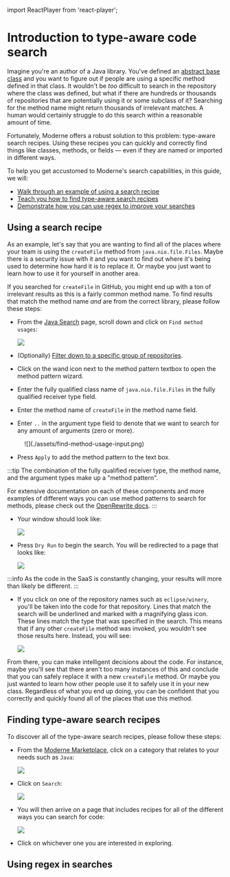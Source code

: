 import ReactPlayer from 'react-player';

# Introduction to type-aware code search

Imagine you're an author of a Java library. You've defined an [abstract base class](https://docs.oracle.com/javase/tutorial/java/IandI/abstract.html) and you want to figure out if people are using a specific method defined in that class. It wouldn't be _too_ difficult to search in the repository where the class was defined, but what if there are hundreds or thousands of repositories that are potentially using it or some subclass of it? Searching for the method name might return thousands of irrelevant matches. A human would certainly struggle to do this search within a reasonable amount of time.

Fortunately, Moderne offers a robust solution to this problem: type-aware search recipes. Using these recipes you can quickly and correctly find things like classes, methods, or fields — even if they are named or imported in different ways.

To help you get accustomed to Moderne's search capabilities, in this guide, we will:

* [Walk through an example of using a search recipe](#using-a-search-recipe)
* [Teach you how to find type-aware search recipes](#finding-type-aware-search-recipes)
* [Demonstrate how you can use regex to improve your searches](#using-regex-in-searches)

## Using a search recipe

As an example, let's say that you are wanting to find all of the places where your team is using the `createFile` method from `java.nio.file.Files`. Maybe there is a security issue with it and you want to find out where it's being used to determine how hard it is to replace it. Or maybe you just want to learn how to use it for yourself in another area.

If you searched for `createFile` in GitHub, you might end up with a ton of irrelevant results as this is a fairly common method name. To find results that match the method name _and_ are from the correct library, please follow these steps:

*   From the [Java Search](https://app.moderne.io/marketplace/org.openrewrite.java.search) page, scroll down and click on `Find method usages`:

    ![](./assets/find-method-usage-empty.png)
* (Optionally) [Filter down to a specific group of repositories](./managing-user-configured-organizations.md).
* Click on the wand icon next to the method pattern textbox to open the method pattern wizard.
* Enter the fully qualified class name of `java.nio.file.Files` in the fully qualified receiver type field.
* Enter the method name of `createFile` in the method name field.
* Enter `..` in the argument type field to denote that we want to search for any amount of arguments (zero or more).

<figure>
  ![](./assets/find-method-usage-input.png)
  <figcaption></figcaption>
</figure>

* Press `Apply` to add the method pattern to the text box.

:::tip
The combination of the fully qualified receiver type, the method name, and the argument types make up a "method pattern".

For extensive documentation on each of these components and more examples of different ways you can use method patterns to search for methods, please check out the [OpenRewrite docs](https://docs.openrewrite.org/reference/method-patterns).
:::

*   Your window should look like:

    ![](./assets/find-method-usage-full.png)
*   Press `Dry Run` to begin the search. You will be redirected to a page that looks like:

    ![](./assets/find-method-usage-results.png)

:::info
As the code in the SaaS is constantly changing, your results will more than likely be different.
:::

*   If you click on one of the repository names such as `eclipse/winery`, you'll be taken into the code for that repository. Lines that match the search will be underlined and marked with a magnifying glass icon. These lines match the type that was specified in the search. This means that if any other `createFile` method was invoked, you wouldn't see those results here. Instead, you will see:

    ![](./assets/find-method-usage-result.png)

From there, you can make intelligent decisions about the code. For instance, maybe you'll see that there aren't too many instances of this and conclude that you can safely replace it with a new `createFile` method. Or maybe you just wanted to learn how other people use it to safely use it in your new class. Regardless of what you end up doing, you can be confident that you correctly and quickly found all of the places that use this method.

## Finding type-aware search recipes

To discover all of the type-aware search recipes, please follow these steps:

*   From the [Moderne Marketplace](https://app.moderne.io/marketplace), click on a category that relates to your needs such as `Java`:

    ![](./assets/java-category.png)
*   Click on `Search`:

    ![](./assets/search-recipe-group.png)
*   You will then arrive on a page that includes recipes for all of the different ways you can search for code:

    ![](./assets/search-recipe-examples.png)
* Click on whichever one you are interested in exploring.

## Using regex in searches

<ReactPlayer className="reactPlayer" url='https://www.youtube.com/watch?v=fkcDyLRGOUA' controls="true" />

